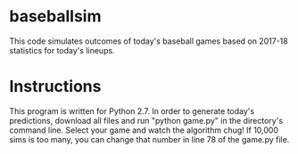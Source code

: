 # baseballsim
This code simulates outcomes of today's baseball games based on 2017-18 statistics for today's lineups.

# Instructions
This program is written for Python 2.7. In order to generate today's predictions, download all files and run "python game.py" in the directory's command line. Select your game and watch the algorithm chug! If 10,000 sims is too many, you can change that number in line 78 of the game.py file.

